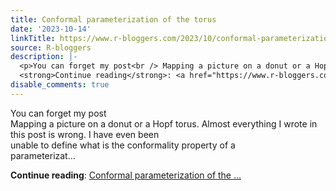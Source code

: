 ```yaml
---
title: Conformal parameterization of the torus
date: '2023-10-14'
linkTitle: https://www.r-bloggers.com/2023/10/conformal-parameterization-of-the-torus/
source: R-bloggers
description: |-
  <p>You can forget my post<br /> Mapping a picture on a donut or a Hopf torus. Almost everything I wrote in this post is wrong. I have even been<br /> unable to define what is the conformality property of a<br /> parameterizat...</p>
  <strong>Continue reading</strong>: <a href="https://www.r-bloggers.com/2023/10/conformal-parameterization-of-the-torus/">Conformal parameterization of the ...
disable_comments: true
---
```

<p>You can forget my post<br /> Mapping a picture on a donut or a Hopf torus. Almost everything I wrote in this post is wrong. I have even been<br /> unable to define what is the conformality property of a<br /> parameterizat...</p>
<strong>Continue reading</strong>: <a href="https://www.r-bloggers.com/2023/10/conformal-parameterization-of-the-torus/">Conformal parameterization of the ...